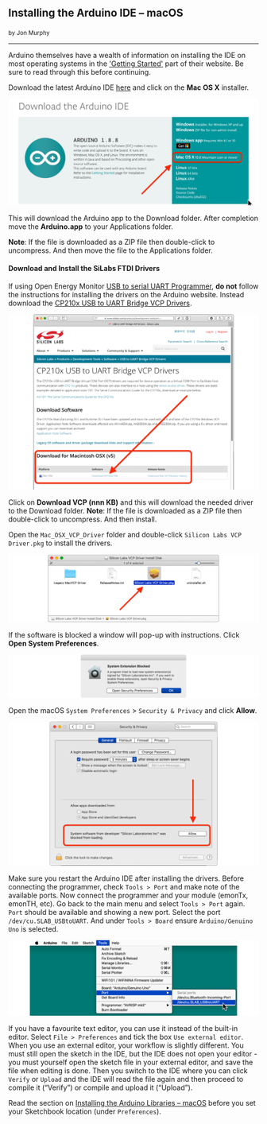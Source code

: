 ## Installing the Arduino IDE – macOS
<small>by Jon Murphy</small>
***

Arduino themselves have a wealth of information on installing the IDE on most operating systems in the <a href="https://www.arduino.cc/en/Guide/HomePage">'Getting Started'</a> part of their website. Be sure to read through this before continuing.

Download the latest Arduino IDE [here](https://www.arduino.cc/en/main/software) and click on the **Mac OS X** installer.

![](files/Download_Arduino_IDE_v2.png)

This will download the Arduino app to the Download folder.  After completion move the **Arduino.app** to your Applications folder. 

**Note**: If the file is downloaded as a ZIP file then double-click to uncompress.  And then move the file to the Applications folder.

#### Download and Install the SiLabs FTDI Drivers

If using Open Energy Monitor [USB to serial UART Programmer](https://openenergymonitor.com/programmer-usb-to-serial-uart/), **do not** follow the instructions for installing the drivers on the Arduino website.  Instead download the [CP210x USB to UART Bridge VCP Drivers](https://www.silabs.com/products/development-tools/software/usb-to-uart-bridge-vcp-drivers).

![](files/SilLabsDownload_v7.png)

Click on **Download VCP (nnn KB)** and this will download the needed driver to the Download folder.  **Note**: If the file is downloaded as a ZIP file then double-click to uncompress.  And then install.

Open the `Mac_OSX_VCP_Driver` folder and double-click `Silicon Labs VCP Driver.pkg` to install the drivers.

![](files/SL_VCP_Driver_v3.png)

If the software is blocked a window will pop-up with instructions.  Click **Open System Preferences**.

![](files/System_Extension_Blocked_v2.png)

Open the macOS `System Preferences` > `Security & Privacy` and click **Allow**.

![](files/Security_Privacy_Allow_v3.png)

Make sure you restart the Arduino IDE after installing the drivers. Before connecting the programmer, check `Tools > Port` and make note of the available ports. Now connect the programmer and your module (emonTx, emonTH, etc). Go back to the main menu and select `Tools > Port` again. `Port` should be available and showing a new port. Select the port `/dev/cu.SLAB_USBtoUART`. And under `Tools > Board` ensure `Arduino/Genuino Uno` is selected.

![](files/ToolsPortSLAB_v2.png)

If you have a favourite text editor, you can use it instead of the built-in editor. Select `File > Preferences` and tick the box `Use external editor`. When you use an external editor, your workflow is slightly different. You must still open the sketch in the IDE, but the IDE does not open your editor - you must yourself open the sketch file in your external editor, and save the file when editing is done. Then you switch to the IDE where you can click `Verify` or `Upload` and the IDE will read the file again and then proceed to compile it (“Verify”) or compile and upload it (“Upload”).

Read the section on [Installing the Arduino Libraries – macOS](macoslib) before you set your Sketchbook location (under `Preferences`).
